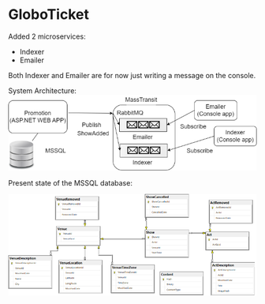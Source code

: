 # GloboTicket

Added 2 microservices:
- Indexer
- Emailer

Both Indexer and Emailer are for now just writing a message on the console.

System Architecture:
![System Architecture1](system-architecture1_v2.png)

Present state of the MSSQL database:


![E R D Venue Location Time Zone](ERD_venueLocation_TimeZone.png)

